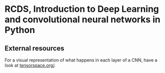 # RCDS, Introduction to Deep Learning and convolutional neural networks in Python



## External resources

For a visual representation of what happens in each layer of a CNN, have a look at [tensorspace.org/](tensorspace.org/).

